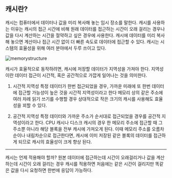 ## 캐시란?
캐시는 컴퓨터에서 데이터나 값을 미리 복사해 놓는 임시 장소를 말한다. 
캐시를 사용하는 이유는 캐시의 접근 시간에 비해 원래 데이터를 접근하는 시간이 오래 걸리는 경우나
값을 다시 계산하는 시간을 절약하고 싶은 경우에 사용한다. 캐시에 데이터를 미리 복사해 놓으면 계산이나 
접근 시간 없이 더 빠른 속도로 데이터에 접근할 수 있다. 캐시는 시스템의 효율성을 위해 여러 분야에서 두루 쓰이고 있다.




![memorystructure](https://user-images.githubusercontent.com/76759835/171883918-d0ec44a4-a90d-414d-afc5-2b6c7c0797f4.png)




캐시가 효율적으로 동작하려면, 캐시에 저장할 데이터가 지역성을 가져야 한다. 
지역성이란 데이터 접근이 시간적, 혹은 공간적으로 가깝게 일어나는 것을 의미한다.
1) 시간적 지역성
특정 데이터가 한번 접근되었을 경우, 가까운 미래에 또 한번 데이터에 접근할 가능성이 높은 것을 시간적 지역성이라고 한다
메모리 상의 같은 주소에 여러 차례 읽기 쓰기를 수행할 경우 상대적으로 작은 크기의 캐시를 사용해도 효율성을 꾀할 수 있다.

2) 공간적 지역성
특정 데이터와 가까운 주소가 순서대로 접근되었을 경우를 공간적 지역성이라고 한다. 
CPU 캐시나 디스크 캐시의 경우 한 메모리 주소에 접근할 때 그 주소뿐 아니라 해당 블록을 전부 캐시에 가져오게 된다.
이때 메모리 주소를 오름차순이나 내림차순으로 접근한다면, 캐시에 이미 저장된 같은 블록의 데이터를 접근하게 되므로 캐시의 효율성이 크게 향상 된다.



----------------------------------------------------------------------------------------------------------------



캐시는 언제 적용해야 할까?
원본 데이터에 접근하는데 시간이 오래걸리거나 값을 계산하는데 시간이 오래 걸리는 경우 캐시를 적용하면 처음에는 같은 시간이 걸리지만 똑같은 값을 다시 요청하면 한번에 응답이 가능하다.
